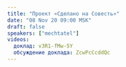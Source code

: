 ```yaml
---
title: "Проект «Сделано на Совесть»"
date: "08 Nov 20 09:00 MSK"
draft: false
speakers: ["mechtatel"]
videos:
  доклад: v3R1-fMw-5Y
  обсуждение доклада: ZcwPcCcddQc
---
```

